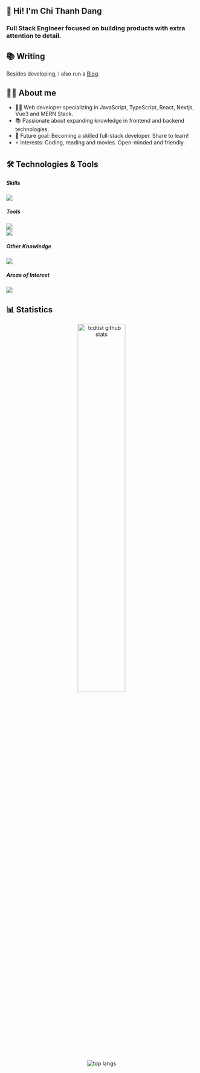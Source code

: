 ## 👋 Hi! I'm Chi Thanh Dang

### Full Stack Engineer focused on building products with extra attention to detail.

## 📚 Writing

Besides developing, I also run a [Blog](https://blog.tcdtist.com).

## 🧑‍💻 About me

- 👨‍💻 Web developer specializing in JavaScript, TypeScript, React, Nextjs, Vue3 and MERN Stack.
- 📚 Passionate about expanding knowledge in frontend and backend technologies.
- 🎯 Future goal: Becoming a skilled full-stack developer. Share to learn!
- ⚡ Interests: Coding, reading and movies. Open-minded and friendly.

## 🛠️ Technologies & Tools

<div>  
  <h5> Skills </h5>
  <img src="https://skillicons.dev/icons?theme=light&i=html,css,js,ts,react,next,vue,tailwind,materialui,bootstrap" />

  <h5> Tools </h5>
  <img src="https://skillicons.dev/icons?theme=light&i=vscode,git,github,postman,discord,bitbucket,figma,notion" />
  <br/>
  <img src="https://skillicons.dev/icons?theme=light&i=yarn,docker,vercel,vite,gatsby,redux,jest" />

  <h5> Other Knowledge </h5>
  <img src="https://skillicons.dev/icons?theme=light&i=nodejs,express,mongodb,nestjs,redis,postgres,firebase,graphql" />

  <h5> Areas of Interest </h5>
  <img src="https://skillicons.dev/icons?theme=light&i=aws,azure,babel,cloudflare,bun,deno,py" />
</div>

## 📊 Statistics

<div align="center">
  <img height="auto" width="50%" src="https://github-readme-streak-stats.herokuapp.com?user=tcdtist&theme=vue&exclude_days=Sun%2CSat" alt="tcdtist github stats" />
  <br/>
  <img height="auto" width="auto" src="https://github-readme-stats.vercel.app/api/top-langs/?username=tcdtist&layout=compact" alt="top langs" />
</div>

